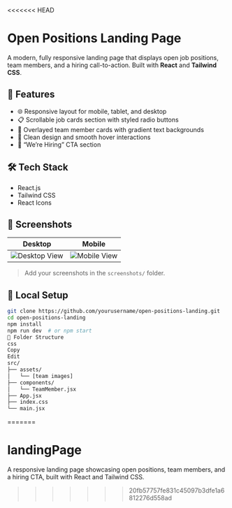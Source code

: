 <<<<<<< HEAD
# Open Positions Landing Page

A modern, fully responsive landing page that displays open job positions, team members, and a hiring call-to-action. Built with **React** and **Tailwind CSS**.

## 🚀 Features

- 🌐 Responsive layout for mobile, tablet, and desktop
- 📋 Scrollable job cards section with styled radio buttons
- 👥 Overlayed team member cards with gradient text backgrounds
- 🎯 Clean design and smooth hover interactions
- 💼 “We’re Hiring” CTA section

## 🛠 Tech Stack

- React.js
- Tailwind CSS
- React Icons

## 📸 Screenshots

| Desktop                                  | Mobile                                 |
| ---------------------------------------- | -------------------------------------- |
| ![Desktop View](screenshots/desktop.png) | ![Mobile View](screenshots/mobile.png) |

> Add your screenshots in the `screenshots/` folder.

## 🧪 Local Setup

```bash
git clone https://github.com/yourusername/open-positions-landing.git
cd open-positions-landing
npm install
npm run dev  # or npm start
📂 Folder Structure
css
Copy
Edit
src/
├── assets/
│   └── [team images]
├── components/
│   └── TeamMember.jsx
├── App.jsx
├── index.css
└── main.jsx
```
=======
# landingPage
A responsive landing page showcasing open positions, team members, and a hiring CTA, built with React and Tailwind CSS.
>>>>>>> 20fb57757fe831c45097b3dfe1a6812276d558ad
